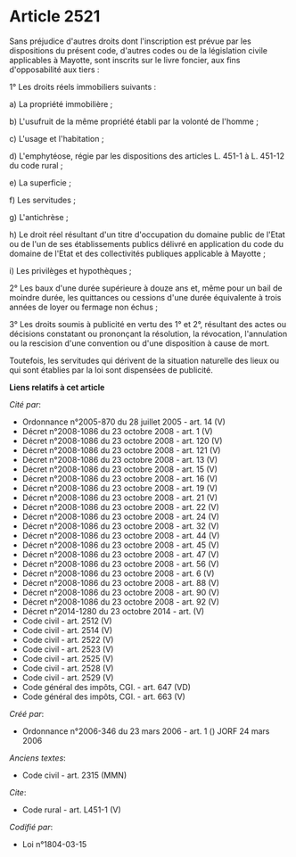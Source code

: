 # Article 2521

Sans préjudice d'autres droits dont l'inscription est prévue par les dispositions du présent code, d'autres codes ou de la
législation civile applicables à Mayotte, sont inscrits sur le livre foncier, aux fins d'opposabilité aux tiers : 

1° Les droits réels immobiliers suivants : 

a) La propriété immobilière ; 

b) L'usufruit de la même propriété établi par la volonté de l'homme ; 

c) L'usage et l'habitation ; 

d) L'emphytéose, régie par les dispositions des articles L. 451-1 à L. 451-12 du code rural ; 

e) La superficie ; 

f) Les servitudes ; 

g) L'antichrèse ; 

h) Le droit réel résultant d'un titre d'occupation du domaine public de l'Etat ou de l'un de ses établissements publics
délivré en application du code du domaine de l'Etat et des collectivités publiques applicable à Mayotte ; 

i) Les privilèges et hypothèques ; 

2° Les baux d'une durée supérieure à douze ans et, même pour un bail de moindre durée, les quittances ou cessions d'une durée
équivalente à trois années de loyer ou fermage non échus ; 

3° Les droits soumis à publicité en vertu des 1° et 2°, résultant des actes ou décisions constatant ou prononçant la
résolution, la révocation, l'annulation ou la rescision d'une convention ou d'une disposition à cause de mort. 

Toutefois, les servitudes qui dérivent de la situation naturelle des lieux ou qui sont établies par la loi sont dispensées de
publicité.

**Liens relatifs à cet article**

_Cité par_:

  - Ordonnance n°2005-870 du 28 juillet 2005 - art. 14 (V)
  - Décret n°2008-1086 du 23 octobre 2008 - art. 1 (V)
  - Décret n°2008-1086 du 23 octobre 2008 - art. 120 (V)
  - Décret n°2008-1086 du 23 octobre 2008 - art. 121 (V)
  - Décret n°2008-1086 du 23 octobre 2008 - art. 13 (V)
  - Décret n°2008-1086 du 23 octobre 2008 - art. 15 (V)
  - Décret n°2008-1086 du 23 octobre 2008 - art. 16 (V)
  - Décret n°2008-1086 du 23 octobre 2008 - art. 19 (V)
  - Décret n°2008-1086 du 23 octobre 2008 - art. 21 (V)
  - Décret n°2008-1086 du 23 octobre 2008 - art. 22 (V)
  - Décret n°2008-1086 du 23 octobre 2008 - art. 24 (V)
  - Décret n°2008-1086 du 23 octobre 2008 - art. 32 (V)
  - Décret n°2008-1086 du 23 octobre 2008 - art. 44 (V)
  - Décret n°2008-1086 du 23 octobre 2008 - art. 45 (V)
  - Décret n°2008-1086 du 23 octobre 2008 - art. 47 (V)
  - Décret n°2008-1086 du 23 octobre 2008 - art. 56 (V)
  - Décret n°2008-1086 du 23 octobre 2008 - art. 6 (V)
  - Décret n°2008-1086 du 23 octobre 2008 - art. 88 (V)
  - Décret n°2008-1086 du 23 octobre 2008 - art. 90 (V)
  - Décret n°2008-1086 du 23 octobre 2008 - art. 92 (V)
  - Décret n°2014-1280 du 23 octobre 2014 - art. (V)
  - Code civil - art. 2512 (V)
  - Code civil - art. 2514 (V)
  - Code civil - art. 2522 (V)
  - Code civil - art. 2523 (V)
  - Code civil - art. 2525 (V)
  - Code civil - art. 2528 (V)
  - Code civil - art. 2529 (V)
  - Code général des impôts, CGI. - art. 647 (VD)
  - Code général des impôts, CGI. - art. 663 (V)

_Créé par_:

  - Ordonnance n°2006-346 du 23 mars 2006 - art. 1 () JORF 24 mars 2006

_Anciens textes_:

  - Code civil - art. 2315 (MMN)

_Cite_:

  - Code rural - art. L451-1 (V)

_Codifié par_:

  - Loi n°1804-03-15
